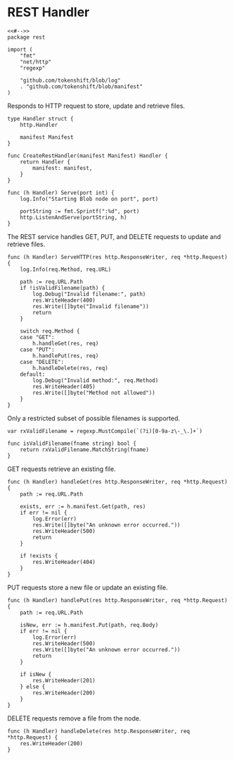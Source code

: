 # REST Handler

	<<#-->>
	package rest

	import (
		"fmt"
		"net/http"
		"regexp"

		"github.com/tokenshift/blob/log"
		. "github.com/tokenshift/blob/manifest"
	)

Responds to HTTP request to store, update and retrieve files.

	type Handler struct {
		http.Handler

		manifest Manifest
	}

	func CreateRestHandler(manifest Manifest) Handler {
		return Handler {
			manifest: manifest,
		}
	}

	func (h Handler) Serve(port int) {
		log.Info("Starting Blob node on port", port)

		portString := fmt.Sprintf(":%d", port)
		http.ListenAndServe(portString, h)
	}

The REST service handles GET, PUT, and DELETE requests to update and retrieve
files.

	func (h Handler) ServeHTTP(res http.ResponseWriter, req *http.Request) {
		log.Info(req.Method, req.URL)

		path := req.URL.Path
		if !isValidFilename(path) {
			log.Debug("Invalid filename:", path)
			res.WriteHeader(400)
			res.Write([]byte("Invalid filename"))
			return
		}

		switch req.Method {
		case "GET":
			h.handleGet(res, req)
		case "PUT":
			h.handlePut(res, req)
		case "DELETE":
			h.handleDelete(res, req)
		default:
			log.Debug("Invalid method:", req.Method)
			res.WriteHeader(405)
			res.Write([]byte("Method not allowed"))
		}
	}

Only a restricted subset of possible filenames is supported.

	var rxValidFilename = regexp.MustCompile(`(?i)[0-9a-z\-_\.]+`)

	func isValidFilename(fname string) bool {
		return rxValidFilename.MatchString(fname)
	}

GET requests retrieve an existing file.

	func (h Handler) handleGet(res http.ResponseWriter, req *http.Request) {
		path := req.URL.Path

		exists, err := h.manifest.Get(path, res)
		if err != nil {
			log.Error(err)
			res.Write([]byte("An unknown error occurred."))
			res.WriteHeader(500)
			return
		}

		if !exists {
			res.WriteHeader(404)
		}
	}

PUT requests store a new file or update an existing file.

	func (h Handler) handlePut(res http.ResponseWriter, req *http.Request) {
		path := req.URL.Path

		isNew, err := h.manifest.Put(path, req.Body)
		if err != nil {
			log.Error(err)
			res.WriteHeader(500)
			res.Write([]byte("An unknown error occurred."))
			return
		}

		if isNew {
			res.WriteHeader(201)
		} else {
			res.WriteHeader(200)
		}
	}

DELETE requests remove a file from the node.

	func (h Handler) handleDelete(res http.ResponseWriter, req *http.Request) {
		res.WriteHeader(200)
	}
